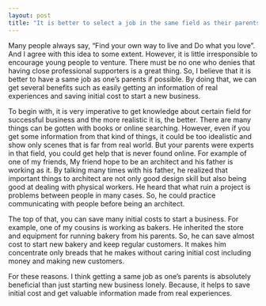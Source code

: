 ```yaml
---
layout: post
title: "It is better to select a job in the same field as their parents than to choose a different career for themselves."
---
```


Many people always say, “Find your own way to live and Do what you love”. And I agree with this idea to some extent. However, it is little irresponsible to encourage young people to venture. There must be no one who denies that having close professional supporters is a great thing. So, I believe that it is better to have a same job as one’s parents if possible. By doing that, we can get several benefits such as easily getting an information of real experiences and saving initial cost to start a new business.

To begin with, it is very imperative to get knowledge about certain field for successful business and the more realistic it is, the better. There are many things can be gotten with books or online searching. However, even if you get some information from that kind of things, it could be too idealistic and show only scenes that is far from real world. But your parents were experts in that field, you could get help that is never found online. For example of one of my friends, My friend hope to be an architect and his father is working as it. By talking many times with his father, he realized that important things to architect are not only good design skill but also being good at dealing with physical workers. He heard that what ruin a project is problems between people in many cases. So, he could practice communicating with people before being an architect.

The top of that, you can save many initial costs to start a business. For example, one of my cousins is working as bakers. He inherited the store and equipment for running bakery from his parents. So, he can save almost cost to start new bakery and keep regular customers. It makes him concentrate only breads that he makes without caring initial cost including money and making new customers.

For these reasons. I think getting a same job as one’s parents is absolutely beneficial than just starting new business lonely. Because, it helps to save initial cost and get valuable information made from real experiences.
